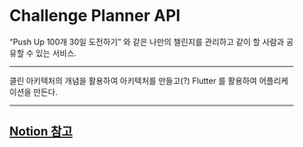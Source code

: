 # Challenge Planner API

“Push Up 100개 30일 도전하기” 와 같은 나만의 챌린지를 관리하고 같이 할 사람과 공유할 수 있는 서비스.

---

클린 아키텍처의 개념을 활용하여 아키텍처를 만들고(?) Flutter 를 활용하여 어플리케이션을 만든다.

---

## [Notion 참고](https://peppered-bottle-2c8.notion.site/Toy-Project-0e26a9798a3e4a849772a7d6bcd5d896?pvs=4)
